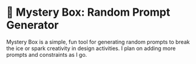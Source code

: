 # 🎩 Mystery Box: Random Prompt Generator

Mystery Box is a simple, fun tool for generating random prompts to break the ice or spark creativity in design activities. I plan on adding more prompts and constraints as I go.







